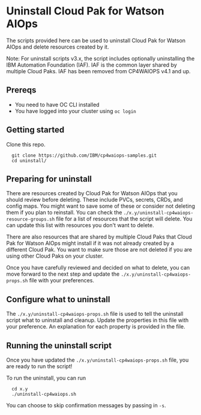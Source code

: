 # Uninstall Cloud Pak for Watson AIOps

The scripts provided here can be used to uninstall Cloud Pak for Watson AIOps and delete resources created by it.  

Note: For uninstall scripts v3.x, the script includes optionally uninstalling the IBM Automation Foundation (IAF).  IAF is the common layer shared by multiple Cloud Paks. IAF has been removed from CP4WAIOPS v4.1 and up.

## Prereqs
- You need to have OC CLI installed
- You have logged into your cluster using `oc login`

## Getting started

Clone this repo.
```
  git clone https://github.com/IBM/cp4waiops-samples.git
  cd uninstall/
```

## Preparing for uninstall

There are resources created by Cloud Pak for Watson AIOps that you should review before deleting.  These include PVCs, secrets, CRDs, and config maps.  You might want to save some of these or consider not deleting them if you plan to reinstall.  You can check the `./x.y/uninstall-cp4waiops-resource-groups.sh` file for a list of resources that the script will delete.  You can update this list with resources you don't want to delete.

There are also resources that are shared by multiple Cloud Paks that Cloud Pak for Watson AIOps might install if it was not already created by a different Cloud Pak.  You want to make sure those are not deleted if you are using other Cloud Paks on your cluster.  

Once you have carefully reviewed and decided on what to delete, you can move forward to the next step and update the `./x.y/uninstall-cp4waiops-props.sh` file with your preferences.

## Configure what to uninstall
The `./x.y/uninstall-cp4waiops-props.sh` file is used to tell the uninstall script what to uninstall and cleanup.  Update the properties in this file with your preference.  An explanation for each property is provided in the file.

## Running the uninstall script
Once you have updated the `./x.y/uninstall-cp4waiops-props.sh` file, you are ready to run the script!  

To run the uninstall, you can run
```
  cd x.y
  ./uninstall-cp4waiops.sh
```

You can choose to skip confirmation messages by passing in `-s`.